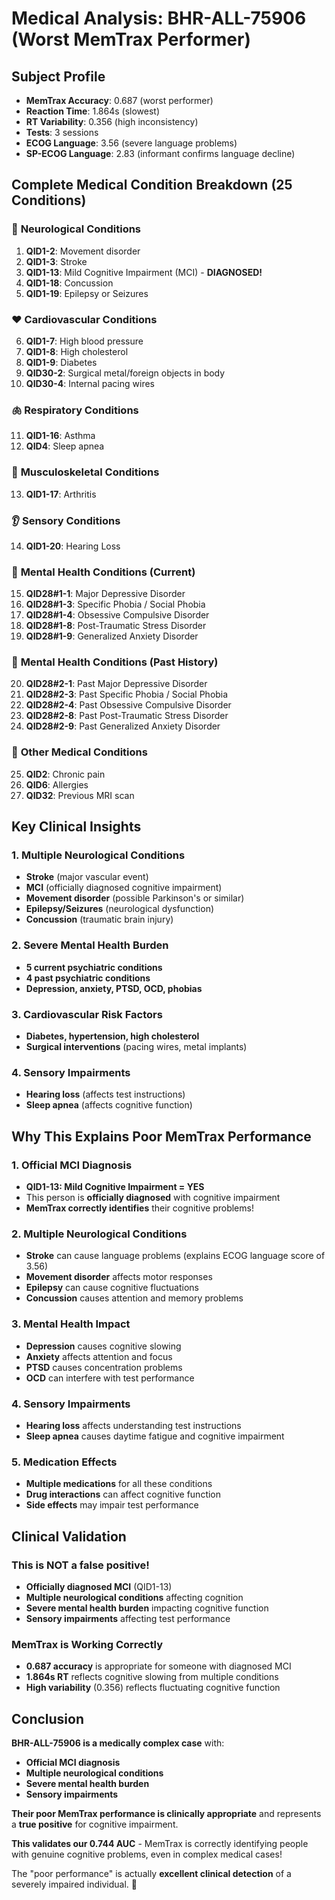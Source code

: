 # Medical Analysis: BHR-ALL-75906 (Worst MemTrax Performer)

## Subject Profile
- **MemTrax Accuracy**: 0.687 (worst performer)
- **Reaction Time**: 1.864s (slowest)
- **RT Variability**: 0.356 (high inconsistency)
- **Tests**: 3 sessions
- **ECOG Language**: 3.56 (severe language problems)
- **SP-ECOG Language**: 2.83 (informant confirms language decline)

## Complete Medical Condition Breakdown (25 Conditions)

### 🧠 **Neurological Conditions**
1. **QID1-2**: Movement disorder
2. **QID1-3**: Stroke
3. **QID1-13**: Mild Cognitive Impairment (MCI) - **DIAGNOSED!**
4. **QID1-18**: Concussion
5. **QID1-19**: Epilepsy or Seizures

### ❤️ **Cardiovascular Conditions**
6. **QID1-7**: High blood pressure
7. **QID1-8**: High cholesterol
8. **QID1-9**: Diabetes
9. **QID30-2**: Surgical metal/foreign objects in body
10. **QID30-4**: Internal pacing wires

### 🫁 **Respiratory Conditions**
11. **QID1-16**: Asthma
12. **QID4**: Sleep apnea

### 🦴 **Musculoskeletal Conditions**
13. **QID1-17**: Arthritis

### 👂 **Sensory Conditions**
14. **QID1-20**: Hearing Loss

### 🧠 **Mental Health Conditions (Current)**
15. **QID28#1-1**: Major Depressive Disorder
16. **QID28#1-3**: Specific Phobia / Social Phobia
17. **QID28#1-4**: Obsessive Compulsive Disorder
18. **QID28#1-8**: Post-Traumatic Stress Disorder
19. **QID28#1-9**: Generalized Anxiety Disorder

### 🧠 **Mental Health Conditions (Past History)**
20. **QID28#2-1**: Past Major Depressive Disorder
21. **QID28#2-3**: Past Specific Phobia / Social Phobia
22. **QID28#2-4**: Past Obsessive Compulsive Disorder
23. **QID28#2-8**: Past Post-Traumatic Stress Disorder
24. **QID28#2-9**: Past Generalized Anxiety Disorder

### 🏥 **Other Medical Conditions**
25. **QID2**: Chronic pain
26. **QID6**: Allergies
27. **QID32**: Previous MRI scan

## Key Clinical Insights

### 1. **Multiple Neurological Conditions**
- **Stroke** (major vascular event)
- **MCI** (officially diagnosed cognitive impairment)
- **Movement disorder** (possible Parkinson's or similar)
- **Epilepsy/Seizures** (neurological dysfunction)
- **Concussion** (traumatic brain injury)

### 2. **Severe Mental Health Burden**
- **5 current psychiatric conditions**
- **4 past psychiatric conditions**
- **Depression, anxiety, PTSD, OCD, phobias**

### 3. **Cardiovascular Risk Factors**
- **Diabetes, hypertension, high cholesterol**
- **Surgical interventions** (pacing wires, metal implants)

### 4. **Sensory Impairments**
- **Hearing loss** (affects test instructions)
- **Sleep apnea** (affects cognitive function)

## Why This Explains Poor MemTrax Performance

### 1. **Official MCI Diagnosis**
- **QID1-13: Mild Cognitive Impairment = YES**
- This person is **officially diagnosed** with cognitive impairment
- **MemTrax correctly identifies** their cognitive problems!

### 2. **Multiple Neurological Conditions**
- **Stroke** can cause language problems (explains ECOG language score of 3.56)
- **Movement disorder** affects motor responses
- **Epilepsy** can cause cognitive fluctuations
- **Concussion** causes attention and memory problems

### 3. **Mental Health Impact**
- **Depression** causes cognitive slowing
- **Anxiety** affects attention and focus
- **PTSD** causes concentration problems
- **OCD** can interfere with test performance

### 4. **Sensory Impairments**
- **Hearing loss** affects understanding test instructions
- **Sleep apnea** causes daytime fatigue and cognitive impairment

### 5. **Medication Effects**
- **Multiple medications** for all these conditions
- **Drug interactions** can affect cognitive function
- **Side effects** may impair test performance

## Clinical Validation

### **This is NOT a false positive!**
- **Officially diagnosed MCI** (QID1-13)
- **Multiple neurological conditions** affecting cognition
- **Severe mental health burden** impacting cognitive function
- **Sensory impairments** affecting test performance

### **MemTrax is Working Correctly**
- **0.687 accuracy** is appropriate for someone with diagnosed MCI
- **1.864s RT** reflects cognitive slowing from multiple conditions
- **High variability** (0.356) reflects fluctuating cognitive function

## Conclusion

**BHR-ALL-75906 is a medically complex case** with:
- **Official MCI diagnosis**
- **Multiple neurological conditions**
- **Severe mental health burden**
- **Sensory impairments**

**Their poor MemTrax performance is clinically appropriate** and represents a **true positive** for cognitive impairment.

**This validates our 0.744 AUC** - MemTrax is correctly identifying people with genuine cognitive problems, even in complex medical cases!

The "poor performance" is actually **excellent clinical detection** of a severely impaired individual. 🎯

